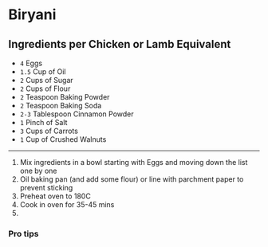 # Biryani


<!-- ---
title: Basque Burnt Cheescake
category: Baking
description: 
image: basque.jpg
size: 1 10" Cake
time: 1.5 hour
author: Molly Baz
source: https://www.bonappetit.com/recipe/basque-burnt-cheesecake
veggie: ✓
sweet: ✓
--- -->

## Ingredients per Chicken or Lamb Equivalent 

* `4` Eggs
* `1.5` Cup of Oil
* `2` Cups of Sugar
* `2` Cups of Flour
* `2` Teaspoon Baking Powder
* `2` Teaspoon Baking Soda
* `2-3` Tablespoon Cinnamon Powder
* `1` Pinch of Salt
* `3` Cups of Carrots
* `1` Cup of Crushed Walnuts 


---

1. Mix ingredients in a bowl starting with Eggs and moving down the list one by one
2. Oil baking pan (and add some flour) or line with parchment paper to prevent sticking
3. Preheat oven to 180C
4. Cook in oven for 35-45 mins
5. 
### Pro tips
